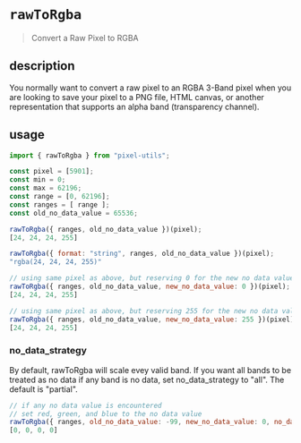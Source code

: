# `rawToRgba`
> Convert a Raw Pixel to RGBA

## description
You normally want to convert a raw pixel to an RGBA 3-Band pixel when you
are looking to save your pixel to a PNG file, HTML canvas, or another
representation that supports an alpha band (transparency channel).

## usage
```js
import { rawToRgba } from "pixel-utils";

const pixel = [5901];
const min = 0;
const max = 62196;
const range = [0, 62196];
const ranges = [ range ];
const old_no_data_value = 65536;

rawToRgba({ ranges, old_no_data_value })(pixel);
[24, 24, 24, 255]

rawToRgba({ format: "string", ranges, old_no_data_value })(pixel);
"rgba(24, 24, 24, 255)"

// using same pixel as above, but reserving 0 for the new no data value
rawToRgba({ ranges, old_no_data_value, new_no_data_value: 0 })(pixel);
[24, 24, 24, 255]

// using same pixel as above, but reserving 255 for the new no data value
rawToRgba({ ranges, old_no_data_value, new_no_data_value: 255 })(pixel);
[24, 24, 24, 255]
```

### no_data_strategy
By default, rawToRgba will scale evey valid band.  If you want all bands to be treated as no data
if any band is no data, set no_data_strategy to "all".  The default is "partial".
```js
// if any no data value is encountered
// set red, green, and blue to the no data value
rawToRgba({ ranges, old_no_data_value: -99, new_no_data_value: 0, no_data_strategy: "all" })([5901, -99, 2341]);
[0, 0, 0, 0]
```
